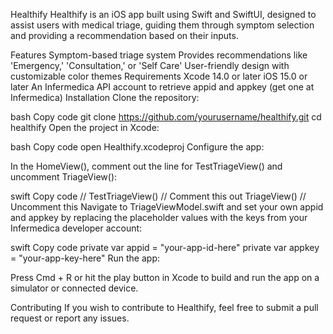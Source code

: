 Healthify
Healthify is an iOS app built using Swift and SwiftUI, designed to assist users with medical triage, guiding them through symptom selection and providing a recommendation based on their inputs.

Features
Symptom-based triage system
Provides recommendations like 'Emergency,' 'Consultation,' or 'Self Care'
User-friendly design with customizable color themes
Requirements
Xcode 14.0 or later
iOS 15.0 or later
An Infermedica API account to retrieve appid and appkey (get one at Infermedica)
Installation
Clone the repository:

bash
Copy code
git clone https://github.com/yourusername/healthify.git
cd healthify
Open the project in Xcode:

bash
Copy code
open Healthify.xcodeproj
Configure the app:

In the HomeView(), comment out the line for TestTriageView() and uncomment TriageView():

swift
Copy code
// TestTriageView() // Comment this out
TriageView() // Uncomment this
Navigate to TriageViewModel.swift and set your own appid and appkey by replacing the placeholder values with the keys from your Infermedica developer account:

swift
Copy code
private var appid = "your-app-id-here"
private var appkey = "your-app-key-here"
Run the app:

Press Cmd + R or hit the play button in Xcode to build and run the app on a simulator or connected device.

Contributing
If you wish to contribute to Healthify, feel free to submit a pull request or report any issues.

